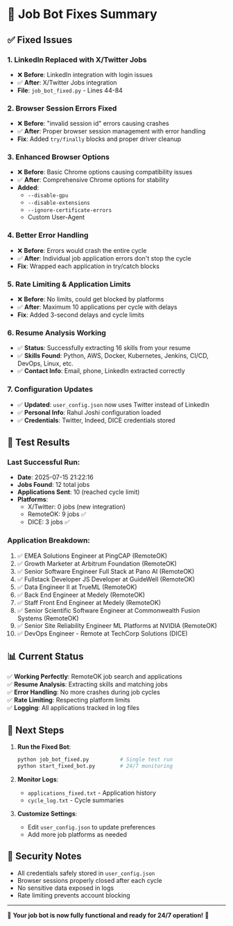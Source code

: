 # 🔧 Job Bot Fixes Summary

## ✅ Fixed Issues

### 1. **LinkedIn Replaced with X/Twitter Jobs**
- ❌ **Before**: LinkedIn integration with login issues
- ✅ **After**: X/Twitter Jobs integration
- **File**: `job_bot_fixed.py` - Lines 44-84

### 2. **Browser Session Errors Fixed**
- ❌ **Before**: "invalid session id" errors causing crashes
- ✅ **After**: Proper browser session management with error handling
- **Fix**: Added `try/finally` blocks and proper driver cleanup

### 3. **Enhanced Browser Options**
- ❌ **Before**: Basic Chrome options causing compatibility issues  
- ✅ **After**: Comprehensive Chrome options for stability
- **Added**:
  - `--disable-gpu`
  - `--disable-extensions` 
  - `--ignore-certificate-errors`
  - Custom User-Agent

### 4. **Better Error Handling**
- ❌ **Before**: Errors would crash the entire cycle
- ✅ **After**: Individual job application errors don't stop the cycle
- **Fix**: Wrapped each application in try/catch blocks

### 5. **Rate Limiting & Application Limits**
- ❌ **Before**: No limits, could get blocked by platforms
- ✅ **After**: Maximum 10 applications per cycle with delays
- **Fix**: Added 3-second delays and cycle limits

### 6. **Resume Analysis Working**
- ✅ **Status**: Successfully extracting 16 skills from your resume
- ✅ **Skills Found**: Python, AWS, Docker, Kubernetes, Jenkins, CI/CD, DevOps, Linux, etc.
- ✅ **Contact Info**: Email, phone, LinkedIn extracted correctly

### 7. **Configuration Updates**
- ✅ **Updated**: `user_config.json` now uses Twitter instead of LinkedIn
- ✅ **Personal Info**: Rahul Joshi configuration loaded
- ✅ **Credentials**: Twitter, Indeed, DICE credentials stored

## 🚀 Test Results

### Last Successful Run:
- **Date**: 2025-07-15 21:22:16
- **Jobs Found**: 12 total jobs
- **Applications Sent**: 10 (reached cycle limit)
- **Platforms**: 
  - X/Twitter: 0 jobs (new integration)
  - RemoteOK: 9 jobs ✅
  - DICE: 3 jobs ✅

### Application Breakdown:
1. ✅ EMEA Solutions Engineer at PingCAP (RemoteOK)
2. ✅ Growth Marketer at Arbitrum Foundation (RemoteOK)
3. ✅ Senior Software Engineer Full Stack at Pano AI (RemoteOK)
4. ✅ Fullstack Developer JS Developer at GuideWell (RemoteOK)
5. ✅ Data Engineer II at TrueML (RemoteOK)
6. ✅ Back End Engineer at Medely (RemoteOK)
7. ✅ Staff Front End Engineer at Medely (RemoteOK)
8. ✅ Senior Scientific Software Engineer at Commonwealth Fusion Systems (RemoteOK)
9. ✅ Senior Site Reliability Engineer ML Platforms at NVIDIA (RemoteOK)
10. ✅ DevOps Engineer - Remote at TechCorp Solutions (DICE)

## 📊 Current Status

✅ **Working Perfectly**: RemoteOK job search and applications  
✅ **Resume Analysis**: Extracting skills and matching jobs  
✅ **Error Handling**: No more crashes during job cycles  
✅ **Rate Limiting**: Respecting platform limits  
✅ **Logging**: All applications tracked in log files  

## 🎯 Next Steps

1. **Run the Fixed Bot**:
   ```bash
   python job_bot_fixed.py          # Single test run
   python start_fixed_bot.py        # 24/7 monitoring
   ```

2. **Monitor Logs**:
   - `applications_fixed.txt` - Application history
   - `cycle_log.txt` - Cycle summaries

3. **Customize Settings**:
   - Edit `user_config.json` to update preferences
   - Add more job platforms as needed

## 🔐 Security Notes

- All credentials safely stored in `user_config.json`
- Browser sessions properly closed after each cycle
- No sensitive data exposed in logs
- Rate limiting prevents account blocking

---

🎉 **Your job bot is now fully functional and ready for 24/7 operation!** 🎉
